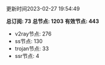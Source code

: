 更新时间2023-02-27 19:54:49

**总订阅: 73**
**总节点: 1203**
**有效节点: 443**
- v2ray节点: 276
- ss节点: 130
- trojan节点: 33
- ssr节点: 4
